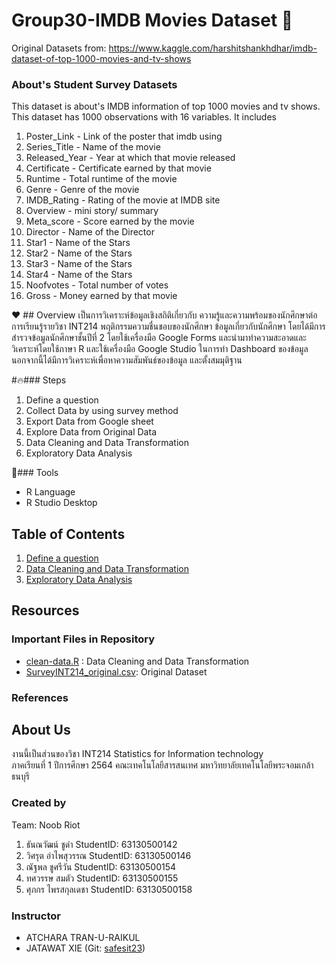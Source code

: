 # Group30-IMDB Movies Dataset   :movie_camera:

Original Datasets from: https://www.kaggle.com/harshitshankhdhar/imdb-dataset-of-top-1000-movies-and-tv-shows

### About's Student Survey Datasets

This dataset is about's IMDB information of top 1000 movies and tv shows. This dataset has 1000 observations with 16 variables. It includes
1. Poster_Link - Link of the poster that imdb using
2. Series_Title - Name of the movie
3. Released_Year - Year at which that movie released
4. Certificate - Certificate earned by that movie
5. Runtime - Total runtime of the movie
6. Genre - Genre of the movie
7. IMDB_Rating - Rating of the movie at IMDB site
8. Overview - mini story/ summary
9. Meta_score - Score earned by the movie
10. Director - Name of the Director
11. Star1 - Name of the Stars
12. Star2 - Name of the Stars
13. Star3 - Name of the Stars
14. Star4 - Name of the Stars
15. Noofvotes - Total number of votes
16. Gross - Money earned by that movie

:heart: ## Overview
เป็นการวิเคราะห์ข้อมูลเชิงสถิติเกี่ยวกับ ความรู้และความพร้อมของนักศึกษาต่อการเรียนรู้รายวิชา INT214 พฤติกรรมความชื่นชอบของนักศึกษา ข้อมูลเกี่ยวกับนักศึกษา โดยได้มีการสำรวจข้อมูลนักศึกษาชั้นปีที่ 2 โดยใช้เครื่องมือ Google Forms และนำมาทำความสะอาดและวิเคราะห์โดยใช้ภาษา R และใช้เครื่องมือ Google Studio ในการทำ Dashboard ของข้อมูล นอกจากนี้ได้มีการวิเคราะห์เพื่อหาความสัมพันธ์ของข้อมูล และตั้งสมมุติฐาน

#:fire:### Steps

1. Define a question
2. Collect Data by using survey method
3. Export Data from Google sheet
4. Explore Data from Original Data
5. Data Cleaning and Data Transformation
6. Exploratory Data Analysis

:wrench:### Tools

- R Language
- R Studio Desktop

## Table of Contents

1. [Define a question]()
2. [Data Cleaning and Data Transformation]()
3. [Exploratory Data Analysis]()

## Resources

### Important Files in Repository

- [clean-data.R](./clean-data.R) : Data Cleaning and Data Transformation
- [SurveyINT214_original.csv](./SurveyINT214_original.csv): Original Dataset

### References



## About Us

งานนี้เป็นส่วนของวิชา INT214 Statistics for Information technology <br/> ภาคเรียนที่ 1 ปีการศึกษา 2564 คณะเทคโนโลยีสารสนเทศ มหาวิทยาลัยเทคโนโลยีพระจอมเกล้าธนบุรี

### Created by

Team: Noob Riot

1. ธันณวัฒน์ ชูดำ     StudentID: 63130500142
2. วิศรุต อำไพสุวรรณ     StudentID: 63130500146
3. ณัฐพล ชูศรีวัน     StudentID: 63130500154
4. ทศวรรษ สมตัว     StudentID: 63130500155
5. ศุภกร ไพรสกุลเดชา     StudentID: 63130500158

### Instructor

- ATCHARA TRAN-U-RAIKUL
- JATAWAT XIE (Git: [safesit23](https://github.com/safesit23))
